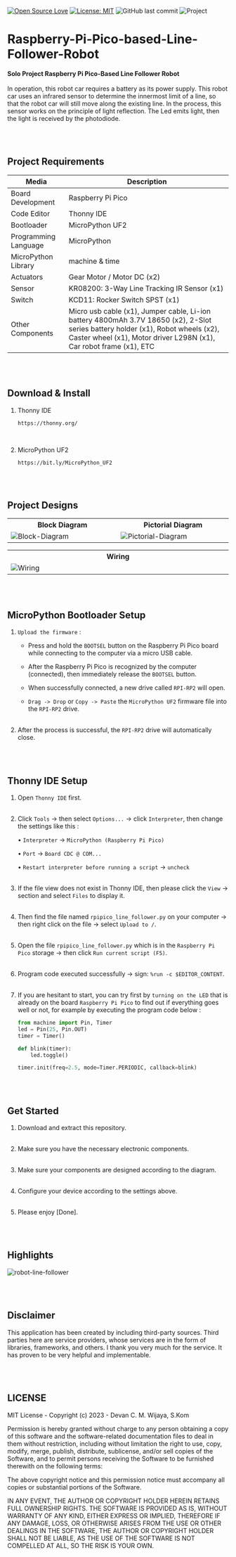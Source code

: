 [![Open Source Love](https://badges.frapsoft.com/os/v1/open-source.svg?style=flat)](https://github.com/ellerbrock/open-source-badges/)
[![License: MIT](https://img.shields.io/badge/License-MIT-blue.svg?logo=github&color=%23F7DF1E)](https://opensource.org/licenses/MIT)
![GitHub last commit](https://img.shields.io/github/last-commit/devancakra/Smart-Green-House-Berbasis-IoT-Mobile-Apps)
![Project](https://img.shields.io/badge/Project-Raspberry%20Pi%20Pico-light.svg?style=flat&logo=raspberrypi&logoColor=white&color=%23F7DF1E)

# Raspberry-Pi-Pico-based-Line-Follower-Robot
<strong>Solo Project Raspberry Pi Pico-Based Line Follower Robot</strong><br><br>
In operation, this robot car requires a battery as its power supply. This robot car uses an infrared sensor to determine the innermost limit of a line, so that the robot car will still move along the existing line. In the process, this sensor works on the principle of light reflection. The Led emits light, then the light is received by the photodiode.

<br><br>

## Project Requirements
| Media | Description |
| --- | --- |
| Board Development | Raspberry Pi Pico |
| Code Editor | Thonny IDE |
| Bootloader | MicroPython UF2 |
| Programming Language | MicroPython |
| MicroPython Library | machine & time |
| Actuators | Gear Motor / Motor DC (x2) |
| Sensor | KR08200: 3-Way Line Tracking IR Sensor (x1) |
| Switch | KCD11: Rocker Switch SPST (x1) |
| Other Components | Micro usb cable (x1), Jumper cable, Li-ion battery 4800mAh 3.7V 18650 (x2), 2-Slot series battery holder (x1), Robot wheels (x2), Caster wheel (x1), Motor driver L298N (x1), Car robot frame (x1), ETC |

<br><br>

## Download & Install
1. Thonny IDE

   ```
   https://thonny.org/
   ```
<br>

2. MicroPython UF2

   ```
   https://bit.ly/MicroPython_UF2
   ```
   
<br><br>

## Project Designs
<table>
<tr>
<th width="420">Block Diagram</th>
<th width="420">Pictorial Diagram</th>
</tr>
<tr>
<td><img src="https://github.com/devancakra/Raspberry-Pi-Pico-based-Line-Follower-Robot/assets/54527592/2d13dd05-7f81-45cb-9e72-9e8d3ff9a8ef" alt="Block-Diagram"></td>
<td><img src="https://github.com/devancakra/Raspberry-Pi-Pico-based-Line-Follower-Robot/assets/54527592/511ad592-d55a-43d6-b598-7b03904aad8e" alt="Pictorial-Diagram"></td>
</tr>
</table>
<table>
<tr>
<th width="840">Wiring</th>
</tr>
<tr>
<td><img src="https://github.com/devancakra/Raspberry-Pi-Pico-based-Line-Follower-Robot/assets/54527592/dcc3c9a3-ff1d-47f3-85c0-3eb906bcbb21" alt="Wiring"></td>
</tr>
</table>

<br><br>

## MicroPython Bootloader Setup
1. ``` Upload the firmware ``` :

   - Press and hold the ``` BOOTSEL ``` button on the Raspberry Pi Pico board while connecting to the computer via a micro USB cable.

   - After the Raspberry Pi Pico is recognized by the computer (connected), then immediately release the ``` BOOTSEL ``` button.
   
   - When successfully connected, a new drive called ``` RPI-RP2 ``` will open.
   
   - ``` Drag -> Drop ``` or ``` Copy -> Paste ``` the ``` MicroPython UF2 ``` firmware file into the ``` RPI-RP2 ``` drive.<br><br>

2. After the process is successful, the ``` RPI-RP2 ``` drive will automatically close.

<br><br>

## Thonny IDE Setup
1. Open ``` Thonny IDE ``` first.<br><br>

2. Click ``` Tools ``` -> then select ``` Options... ``` -> click ``` Interpreter ```, then change the settings like this :

   • ``` Interpreter ``` -> ``` MicroPython (Raspberry Pi Pico) ```

   • ``` Port ``` -> ``` Board CDC @ COM... ```

   • ``` Restart interpreter before running a script ``` -> ``` uncheck ```<br><br>

3. If the file view does not exist in Thonny IDE, then please click the ``` View ``` -> section and select ``` Files ``` to display it.<br><br>

4. Then find the file named ``` rpipico_line_follower.py ``` on your computer -> then right click on the file -> select ``` Upload to / ```.<br><br>

5. Open the file ``` rpipico_line_follower.py ``` which is in the ``` Raspberry Pi Pico ``` storage -> then click ``` Run current script (F5) ```.<br><br>

6. Program code executed successfully -> sign: ``` %run -c $EDITOR_CONTENT ```.<br><br>

7. If you are hesitant to start, you can try first by ``` turning on the LED ``` that is already on the board ``` Raspberry Pi Pico ``` to find out if everything goes well or not, for example by executing the program code below :
   
   ```python
   from machine import Pin, Timer
   led = Pin(25, Pin.OUT)
   timer = Timer()
   
   def blink(timer):
       led.toggle()
   
   timer.init(freq=2.5, mode=Timer.PERIODIC, callback=blink)
   ```

<br><br>

## Get Started
1. Download and extract this repository.<br><br>
   
2. Make sure you have the necessary electronic components.<br><br>
   
3. Make sure your components are designed according to the diagram.<br><br>
   
4. Configure your device according to the settings above.<br><br>

5. Please enjoy [Done].

<br><br>

## Highlights
<img src="https://github.com/devancakra/Raspberry-Pi-Pico-based-Line-Follower-Robot/assets/54527592/684c7c48-d779-46ba-8813-821667959d09" alt="robot-line-follower">

<br><br>

## Disclaimer
This application has been created by including third-party sources. Third parties here are service providers, whose services are in the form of libraries, frameworks, and others. I thank you very much for the service. It has proven to be very helpful and implementable.

<br><br>

## LICENSE
MIT License - Copyright (c) 2023 - Devan C. M. Wijaya, S.Kom

Permission is hereby granted without charge to any person obtaining a copy of this software and the software-related documentation files to deal in them without restriction, including without limitation the right to use, copy, modify, merge, publish, distribute, sublicense, and/or sell copies of the Software, and to permit persons receiving the Software to be furnished therewith on the following terms:

The above copyright notice and this permission notice must accompany all copies or substantial portions of the Software.

IN ANY EVENT, THE AUTHOR OR COPYRIGHT HOLDER HEREIN RETAINS FULL OWNERSHIP RIGHTS. THE SOFTWARE IS PROVIDED AS IS, WITHOUT WARRANTY OF ANY KIND, EITHER EXPRESS OR IMPLIED, THEREFORE IF ANY DAMAGE, LOSS, OR OTHERWISE ARISES FROM THE USE OR OTHER DEALINGS IN THE SOFTWARE, THE AUTHOR OR COPYRIGHT HOLDER SHALL NOT BE LIABLE, AS THE USE OF THE SOFTWARE IS NOT COMPELLED AT ALL, SO THE RISK IS YOUR OWN.
